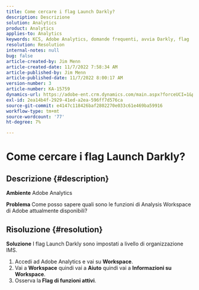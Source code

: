 ```yaml
---
title: Come cercare i flag Launch Darkly?
description: Descrizione
solution: Analytics
product: Analytics
applies-to: Analytics
keywords: KCS, Adobe Analytics, domande frequenti, avvia Darkly, flag
resolution: Resolution
internal-notes: null
bug: false
article-created-by: Jim Menn
article-created-date: 11/7/2022 7:58:34 AM
article-published-by: Jim Menn
article-published-date: 11/7/2022 8:00:17 AM
version-number: 3
article-number: KA-15759
dynamics-url: https://adobe-ent.crm.dynamics.com/main.aspx?forceUCI=1&pagetype=entityrecord&etn=knowledgearticle&id=0b8172f4-715e-ed11-9561-6045bd0065f9
exl-id: 2ea14b4f-2929-41ed-a2ea-596ff7d576ca
source-git-commit: e4147c118426baf2802270e033c61e469ba59916
workflow-type: tm+mt
source-wordcount: '77'
ht-degree: 7%

---
```


# Come cercare i flag Launch Darkly?

## Descrizione {#description}


<b>Ambiente</b>
Adobe Analytics

<b>Problema</b>
Come posso sapere quali sono le funzioni di Analysis Workspace di Adobe attualmente disponibili?


## Risoluzione {#resolution}


<b>Soluzione</b>
I flag Launch Darkly sono impostati a livello di organizzazione IMS.

1. Accedi ad Adobe Analytics e vai su <b>Workspace</b>.
2. Vai a <b>Workspace</b> quindi vai a <b>Aiuto</b> quindi vai a <b>Informazioni su Workspace</b>.
3. Osserva la<b> Flag di funzioni attivi</b>.
